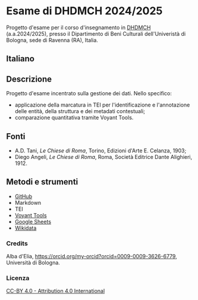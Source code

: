 # Esame di DHDMCH 2024/2025

Progetto d'esame per il corso d'insegnamento in [DHDMCH](https://www.unibo.it/it/studiare/dottorati-master-specializzazioni-e-altra-formazione/insegnamenti/insegnamento/2024/502386) (a.a.2024/2025), presso il Dipartimento di Beni Culturali dell'Univeristà di Bologna, sede di Ravenna (RA), Italia.

## Italiano

## Descrizione

Progetto d'esame incentrato sulla gestione dei dati. Nello specifico:
* applicazione della marcatura in TEI per l'identificazione e l'annotazione delle entità, della struttura e dei metadati contestuali;
* comparazione quantitativa tramite Voyant Tools.

## Fonti
* A.D. Tani, *Le Chiese di Roma*, Torino, Edizioni d'Arte E. Celanza, 1903;
* Diego Angeli, *Le Chiese di Roma*, Roma, Società Editrice Dante Alighieri, 1912.

## Metodi e strumenti
* [GitHub](https://www.google.com/url?sa=t&source=web&rct=j&opi=89978449&url=https://github.com/&ved=2ahUKEwinicGop96LAxXj0gIHHecADyoQFnoECAoQAQ&usg=AOvVaw38IHvcyBra8HGhmSxvlCGw)
* Markdown
* TEI
* [Voyant Tools](https://www.google.com/url?sa=t&source=web&rct=j&opi=89978449&url=https://voyant-tools.org/&ved=2ahUKEwiuuJ_AmN6LAxVSRUEAHcN0KUoQFnoECAkQAQ&usg=AOvVaw0HuDnxSRVwxziirQgSd0xL)
* [Google Sheets](https://www.google.com/url?sa=t&source=web&rct=j&opi=89978449&url=https://docs.google.com/spreadsheets/create%3Fhl%3Dit&ved=2ahUKEwifr4nRot6LAxXFWkEAHSEiFC4QFnoECAgQAQ&usg=AOvVaw15jA_GQBObUKkityhEJa1O)
* [Wikidata](https://www.wikidata.org/wiki/Wikidata:Main_Page)

### Credits

Alba d'Elia, https://orcid.org/my-orcid?orcid=0009-0009-3626-6779, Università di Bologna.

### Licenza
[CC-BY 4.0 - Attribution 4.0 International](https://creativecommons.org/licenses/by/4.0/)
